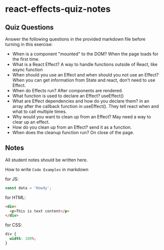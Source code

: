 # react-effects-quiz-notes

## Quiz Questions

Answer the following questions in the provided markdown file before turning in this exercise:

- When is a component "mounted" to the DOM?
  When the page loads for the first time.
- What is a React Effect?
  A way to handle functions outside of React, like async function
- When should you use an Effect and when should you not use an Effect?
  When you can get information from State and react, don't need to use Effect.
- When do Effects run?
  After components are rendered.
- What function is used to declare an Effect?
  useEffect()
- What are Effect dependencies and how do you declare them?
  in an array after the callback function in useEffect(). They tell react when and what to call multiple times.
- Why would you want to clean up from an Effect?
  May need a way to clear up an effect.
- How do you clean up from an Effect?
  send it as a function.
- When does the cleanup function run?
  On close of the page.

## Notes

All student notes should be written here.

How to write `Code Examples` in markdown

for JS:

```javascript
const data = 'Howdy';
```

for HTML:

```html
<div>
  <p>This is text content</p>
</div>
```

for CSS:

```css
div {
  width: 100%;
}
```
